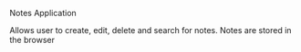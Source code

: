 Notes Application

Allows user to create, edit, delete and search for notes.
Notes are stored in the browser
